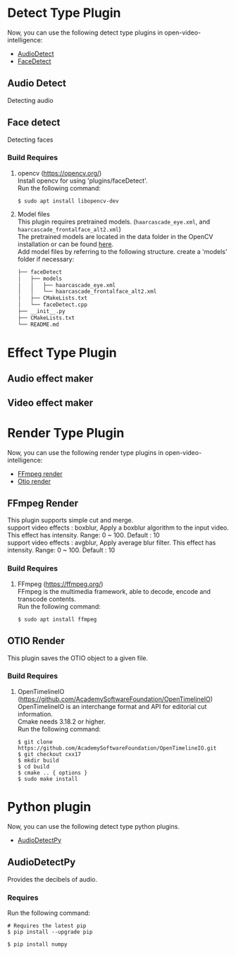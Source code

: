 # Detect Type Plugin
Now, you can use the following detect type plugins in open-video-intelligence:
- [AudioDetect](#Audio-detect)
- [FaceDetect](#Face-detect)

## Audio Detect
Detecting audio

## Face detect
Detecting faces
### Build Requires
1) opencv (https://opencv.org/)</br>
Install opencv for using 'plugins/faceDetect'.</br>
Run the following command:
   ```console
   $ sudo apt install libopencv-dev
   ```
2) Model files</br>
This plugin requires pretrained models. (`haarcascade_eye.xml`, and `haarcascade_frontalface_alt2.xml`)</br>
The pretrained models are located in the data folder in the OpenCV installation or can be found [here](https://github.com/opencv/opencv).</br>
Add model files by referring to the following structure.
create a 'models' folder if necessary:</br>
   ```bash
   ├── faceDetect
   │   ├── models
   │   │   ├── haarcascade_eye.xml
   │   │   └── haarcascade_frontalface_alt2.xml
   │   ├── CMakeLists.txt
   │   └── faceDetect.cpp
   ├── __init__.py
   ├── CMakeLists.txt
   └── README.md
   ```

# Effect Type Plugin
## Audio effect maker

## Video effect maker

# Render Type Plugin
Now, you can use the following render type plugins in open-video-intelligence:
- [FFmpeg render](#FFmpeg-render)
- [Otio render](#Otio-render)

## FFmpeg Render
This plugin supports simple cut and merge.</br>
  support video effects : boxblur, Apply a boxblur algorithm to the input video. This effect has intensity. Range: 0 ~ 100. Default : 10</br>
  support video effects : avgblur, Apply average blur filter. This effect has intensity. Range: 0 ~ 100. Default : 10</br>
### Build Requires
1) FFmpeg (https://ffmpeg.org/)</br>
FFmpeg is the multimedia framework, able to decode, encode and transcode contents.</br>
Run the following command:
   ```console
   $ sudo apt install ffmpeg
   ```

## OTIO Render
This plugin saves the OTIO object to a given file.
### Build Requires
1) OpenTimelineIO (https://github.com/AcademySoftwareFoundation/OpenTimelineIO)</br>
OpenTimelineIO is an interchange format and API for editorial cut information.</br>
Cmake needs 3.18.2 or higher.</br>
Run the following command:
   ```console
   $ git clone https://github.com/AcademySoftwareFoundation/OpenTimelineIO.git
   $ git checkout cxx17
   $ mkdir build
   $ cd build
   $ cmake .. { options }
   $ sudo make install
   ```

# Python plugin
Now, you can use the following detect type python plugins.
- [AudioDetectPy](#AudioDetectPy)

## AudioDetectPy
Provides the decibels of audio.

### Requires
Run the following command:
   ```console
   # Requires the latest pip
   $ pip install --upgrade pip

   $ pip install numpy
   ```
